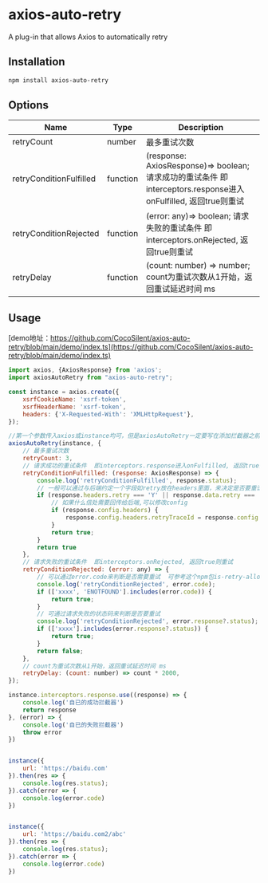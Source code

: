# axios-auto-retry

A plug-in that allows Axios to automatically retry

## Installation

```bash
npm install axios-auto-retry
```

## Options

| Name | Type | Description |
| --- | --- | --- |
| retryCount | number | 最多重试次数 |
| retryConditionFulfilled | function | (response: AxiosResponse)=> boolean; 请求成功的重试条件  即interceptors.response进入onFulfilled, 返回true则重试 |
| retryConditionRejected | function | (error: any)=> boolean; 请求失败的重试条件  即interceptors.onRejected, 返回true则重试 |
| retryDelay | function | (count: number) => number; count为重试次数从1开始，返回重试延迟时间 ms |

## Usage

[demo地址：https://github.com/CocoSilent/axios-auto-retry/blob/main/demo/index.ts](https://github.com/CocoSilent/axios-auto-retry/blob/main/demo/index.ts)

```js
import axios, {AxiosResponse} from 'axios';
import axiosAutoRetry from "axios-auto-retry";

const instance = axios.create({
    xsrfCookieName: 'xsrf-token',
    xsrfHeaderName: 'xsrf-token',
    headers: {'X-Requested-With': 'XMLHttpRequest'},
});

//第一个参数传入axios或instance均可，但是axiosAutoRetry一定要写在添加拦截器之前
axiosAutoRetry(instance, {
    // 最多重试次数
    retryCount: 3,
    // 请求成功的重试条件  即interceptors.response进入onFulfilled, 返回true则重试
    retryConditionFulfilled: (response: AxiosResponse) => {
        console.log('retryConditionFulfilled', response.status);
        // 一般可以通过与后端约定一个字段如retry放在headers里面，来决定是否要重试，也可直接放在data里面
        if (response.headers.retry === 'Y' || response.data.retry === 'retry') {
            // 如果什么信处需要回传给后端,可以修改config
            if (response.config.headers) {
                response.config.headers.retryTraceId = response.config.headers.traceId;
            }
            return true;
        }
        return true
    },
    // 请求失败的重试条件  即interceptors.onRejected, 返回true则重试
    retryConditionRejected: (error: any) => {
        // 可以通过error.code来判断是否需要重试  可参考这个npm包is-retry-allowed：https://www.npmjs.com/package/is-retry-allowed
        console.log('retryConditionRejected', error.code);
        if (['xxxx', 'ENOTFOUND'].includes(error.code)) {
            return true;
        }
        // 可通过请求失败的状态码来判断是否要重试
        console.log('retryConditionRejected', error.response?.status);
        if (['xxxx'].includes(error.response?.status)) {
            return true;
        }
        return false;
    },
    // count为重试次数从1开始，返回重试延迟时间 ms
    retryDelay: (count: number) => count * 2000,
});

instance.interceptors.response.use((response) => {
    console.log('自已的成功拦截器')
    return response
}, (error) => {
    console.log('自已的失败拦截器')
    throw error
})


instance({
    url: 'https://baidu.com'
}).then(res => {
    console.log(res.status);
}).catch(error => {
    console.log(error.code)
})


instance({
    url: 'https://baidu.com2/abc'
}).then(res => {
    console.log(res.status);
}).catch(error => {
    console.log(error.code)
})
```

